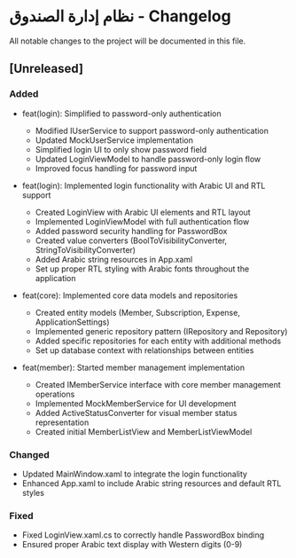 # نظام إدارة الصندوق - Changelog

All notable changes to the project will be documented in this file.

## [Unreleased]

### Added

- feat(login): Simplified to password-only authentication

  - Modified IUserService to support password-only authentication
  - Updated MockUserService implementation
  - Simplified login UI to only show password field
  - Updated LoginViewModel to handle password-only login flow
  - Improved focus handling for password input

- feat(login): Implemented login functionality with Arabic UI and RTL support

  - Created LoginView with Arabic UI elements and RTL layout
  - Implemented LoginViewModel with full authentication flow
  - Added password security handling for PasswordBox
  - Created value converters (BoolToVisibilityConverter, StringToVisibilityConverter)
  - Added Arabic string resources in App.xaml
  - Set up proper RTL styling with Arabic fonts throughout the application

- feat(core): Implemented core data models and repositories
  - Created entity models (Member, Subscription, Expense, ApplicationSettings)
  - Implemented generic repository pattern (IRepository<T> and Repository<T>)
  - Added specific repositories for each entity with additional methods
  - Set up database context with relationships between entities
  
- feat(member): Started member management implementation
  - Created IMemberService interface with core member management operations
  - Implemented MockMemberService for UI development
  - Added ActiveStatusConverter for visual member status representation
  - Created initial MemberListView and MemberListViewModel

### Changed

- Updated MainWindow.xaml to integrate the login functionality
- Enhanced App.xaml to include Arabic string resources and default RTL styles

### Fixed

- Fixed LoginView.xaml.cs to correctly handle PasswordBox binding
- Ensured proper Arabic text display with Western digits (0-9)
